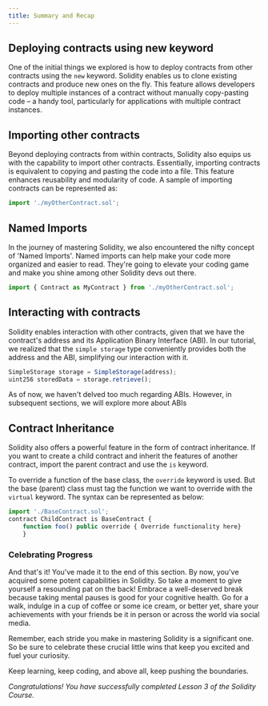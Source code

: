 ```yaml
---
title: Summary and Recap
---
```





## Deploying contracts using new keyword

One of the initial things we explored is how to deploy contracts from other contracts using the `new` keyword. Solidity enables us to clone existing contracts and produce new ones on the fly. This feature allows developers to deploy multiple instances of a contract without manually copy-pasting code – a handy tool, particularly for applications with multiple contract instances.

## Importing other contracts

Beyond deploying contracts from within contracts, Solidity also equips us with the capability to import other contracts. Essentially, importing contracts is equivalent to copying and pasting the code into a file. This feature enhances reusability and modularity of code. A sample of importing contracts can be represented as:

```js
import './myOtherContract.sol';
```

## Named Imports

In the journey of mastering Solidity, we also encountered the nifty concept of 'Named Imports'. Named imports can help make your code more organized and easier to read. They're going to elevate your coding game and make you shine among other Solidity devs out there.

```js
import { Contract as MyContract } from './myOtherContract.sol';
```

## Interacting with contracts

Solidity enables interaction with other contracts, given that we have the contract's address and its Application Binary Interface (ABI). In our tutorial, we realized that the `simple storage` type conveniently provides both the address and the ABI, simplifying our interaction with it.

```js
SimpleStorage storage = SimpleStorage(address);
uint256 storedData = storage.retrieve();
```

As of now, we haven't delved too much regarding ABIs. However, in subsequent sections, we will explore more about ABIs

## Contract Inheritance

Solidity also offers a powerful feature in the form of contract inheritance. If you want to create a child contract and inherit the features of another contract, import the parent contract and use the `is` keyword.

To override a function of the base class, the `override` keyword is used. But the base (parent) class must tag the function we want to override with the `virtual` keyword. The syntax can be represented as below:

```js
import './BaseContract.sol';
contract ChildContract is BaseContract {
    function foo() public override { Override functionality here}
    }
```



### Celebrating Progress

And that's it! You've made it to the end of this section. By now, you've acquired some potent capabilities in Solidity. So take a moment to give yourself a resounding pat on the back! Embrace a well-deserved break because taking mental pauses is good for your cognitive health. Go for a walk, indulge in a cup of coffee or some ice cream, or better yet, share your achievements with your friends be it in person or across the world via social media.

Remember, each stride you make in mastering Solidity is a significant one. So be sure to celebrate these crucial little wins that keep you excited and fuel your curiosity.

Keep learning, keep coding, and above all, keep pushing the boundaries.

*Congratulations! You have successfully completed Lesson 3 of the Solidity Course.*